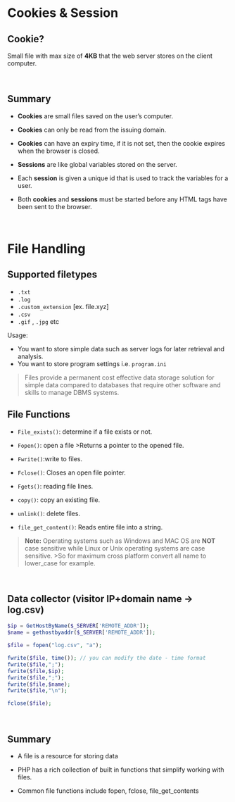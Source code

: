 # Cookies & Session

## Cookie?

Small file with max size of **4KB** that the web server stores on the client  computer. 




<br>

## Summary

- **Cookies** are small files saved on the user’s computer.

- **Cookies** can only be read from the issuing domain.

- **Cookies** can have an expiry time, if it is not set, then the cookie expires when the browser is closed.

- **Sessions** are like global variables stored on the server.

- Each **session** is given a unique id that is used to track the variables for a user.

- Both **cookies** and **sessions** must be started before any HTML tags have been sent to the browser.

<br>

# File Handling

## Supported filetypes

- `.txt`
- `.log`
- `.custom_extension` [ex. file.xyz]
- `.csv`
- `.gif` ,  `.jpg` etc

Usage:

- You want to store simple data such as server logs for later retrieval and analysis.
- You want to store program settings i.e. `program.ini`

> Files provide a permanent cost effective data storage solution for simple data compared to databases that require other software and skills to manage DBMS systems.

## File Functions

- `File_exists()`: determine if a file exists or not.

- `Fopen()`: open a file >Returns a pointer to the opened file.
- `Fwrite()`:write to files.
- `Fclose()`: Closes an open file pointer.
- `Fgets()`: reading file lines.
- `copy()`: copy an existing file.
- `unlink()`: delete files.
- `file_get_content()`: Reads entire file into a string.

> **Note:** Operating systems such as Windows and MAC OS are **NOT** case sensitive while Linux or Unix operating systems are case sensitive. >So for maximum cross platform convert all name to lower_case for example.

<br>

## Data collector (visitor IP+domain name -> log.csv)

```php
$ip = GetHostByName($_SERVER['REMOTE_ADDR']);
$name = gethostbyaddr($_SERVER['REMOTE_ADDR']);

$file = fopen("log.csv", "a");

fwrite($file, time()); // you can modify the date - time format
fwrite($file,";");
fwrite($file,$ip);
fwrite($file,";");
fwrite($file,$name);
fwrite($file,"\n");

fclose($file);
```

<br>

## Summary

- A file is a resource for storing data

- PHP has a rich collection of built in functions that simplify working with files.
- Common file functions include fopen, fclose, file_get_contents
